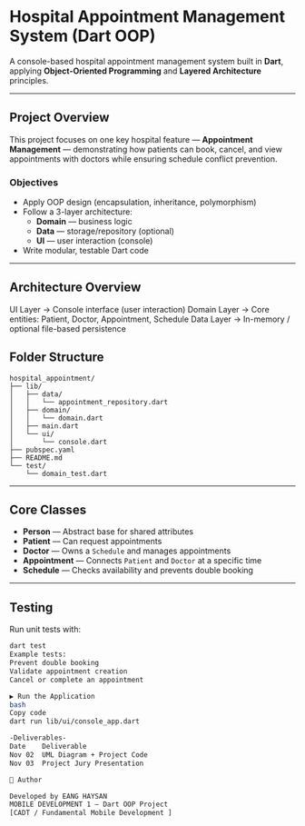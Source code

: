 # Hospital Appointment Management System (Dart OOP)

A console-based hospital appointment management system built in **Dart**, applying **Object-Oriented Programming** and **Layered Architecture** principles.

---

## Project Overview
This project focuses on one key hospital feature — **Appointment Management** — demonstrating how patients can book, cancel, and view appointments with doctors while ensuring schedule conflict prevention.

### Objectives
- Apply OOP design (encapsulation, inheritance, polymorphism)
- Follow a 3-layer architecture:
  - **Domain** — business logic
  - **Data** — storage/repository (optional)
  - **UI** — user interaction (console)
- Write modular, testable Dart code

---

## Architecture Overview

UI Layer → Console interface (user interaction)
Domain Layer → Core entities: Patient, Doctor, Appointment, Schedule
Data Layer → In-memory / optional file-based persistence

## Folder Structure

```text
hospital_appointment/
├── lib/
│   ├── data/
│   │   └── appointment_repository.dart
│   ├── domain/
│   │   └── domain.dart
│   ├── main.dart
│   └── ui/
│       └── console.dart
├── pubspec.yaml
├── README.md
└── test/
    └── domain_test.dart
```
---


## Core Classes
- **Person** — Abstract base for shared attributes
- **Patient** — Can request appointments
- **Doctor** — Owns a `Schedule` and manages appointments
- **Appointment** — Connects `Patient` and `Doctor` at a specific time
- **Schedule** — Checks availability and prevents double booking

---

## Testing
Run unit tests with:
```bash
dart test
Example tests:
Prevent double booking
Validate appointment creation
Cancel or complete an appointment

▶ Run the Application
bash
Copy code
dart run lib/ui/console_app.dart

-Deliverables-
Date	Deliverable
Nov 02	UML Diagram + Project Code
Nov 03	Project Jury Presentation

👤 Author

Developed by EANG HAYSAN
MOBILE DEVELOPMENT 1 — Dart OOP Project
[CADT / Fundamental Mobile Development ]